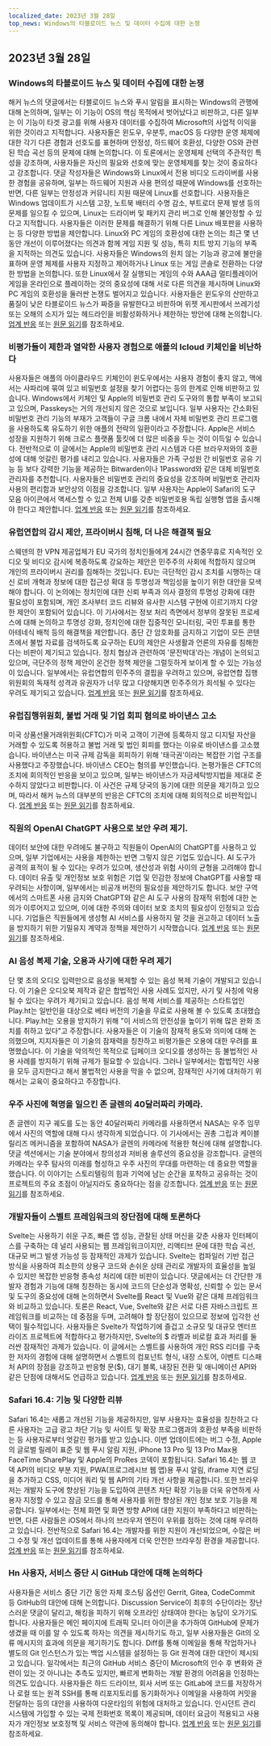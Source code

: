 ```yaml
---
localized_date: 2023년 3월 28일
top_news: Windows의 타블로이드 뉴스 및 데이터 수집에 대한 논쟁
---
```


## 2023년 3월 28일

### Windows의 타블로이드 뉴스 및 데이터 수집에 대한 논쟁

해커 뉴스의 댓글에서는 타블로이드 뉴스와 푸시 알림을 표시하는 Windows의 관행에 대해 논의하며, 일부는 이 기능이 OS의 핵심 목적에서 벗어났다고 비판하고, 다른 일부는 이 기능이 타겟 광고를 위해 사용자 데이터를 수집하여 Microsoft의 사업적 이익을 위한 것이라고 지적합니다. 사용자들은 윈도우, 우분투, macOS 등 다양한 운영 체제에 대한 각기 다른 경험과 선호도를 표현하며 안정성, 하드웨어 호환성, 다양한 OS와 관련된 학습 곡선 등의 문제에 대해 논의합니다. 이 토론에서는 운영체제 선택의 주관적인 특성을 강조하며, 사용자들은 자신의 필요와 선호에 맞는 운영체제를 찾는 것이 중요하다고 강조합니다. 댓글 작성자들은 Windows와 Linux에서 전용 비디오 드라이버를 사용한 경험을 공유하며, 일부는 하드웨어 지원과 사용 편의성 때문에 Windows를 선호하는 반면, 다른 일부는 안정성과 커뮤니티 지원 때문에 Linux를 선호합니다. 사용자들은 Windows 업데이트가 시스템 고장, 노트북 배터리 수명 감소, 부트로더 문제 발생 등의 문제를 일으킬 수 있으며, Linux는 드라이버 및 패키지 관리 버그로 인해 불안정할 수 있다고 지적합니다. 사용자들은 이러한 문제를 해결하기 위해 다른 Linux 배포판을 사용하는 등 다양한 방법을 제안합니다. Linux와 PC 게임의 호환성에 대한 논의는 최근 몇 년 동안 개선이 이루어졌다는 의견과 함께 게임 지원 및 성능, 특히 치트 방지 기능의 부족을 지적하는 의견도 있습니다. 사용자들은 Windows의 원치 않는 기능과 광고에 불만을 표하며 운영 체제를 사용자 지정하고 제어하거나 Linux 또는 게임 콘솔로 전환하는 다양한 방법을 논의합니다. 또한 Linux에서 잘 실행되는 게임의 수와 AAA급 멀티플레이어 게임을 온라인으로 플레이하는 것의 중요성에 대해 서로 다른 의견을 제시하며 Linux와 PC 게임의 호환성을 둘러싼 논쟁도 벌어지고 있습니다. 사용자들은 윈도우의 산만하고 품질이 낮은 타블로이드 뉴스가 짜증을 유발한다고 비판하며 위젯 게시판에서 쓰레기성 또는 오해의 소지가 있는 헤드라인을 비활성화하거나 제한하는 방안에 대해 논의합니다. [업계 반응](http://news.ycombinator.com/item?id=35323121) 또는 [원문 읽기](https://www.tomshardware.com/news/windows-keeps-feeding-tabloid-news)를 참조하세요.

### 비평가들이 제한과 열악한 사용자 경험으로 애플의 Icloud 키체인을 비난하다

사용자들은 애플의 아이클라우드 키체인이 윈도우에서는 사용자 경험이 좋지 않고, 맥에서는 사파리에 묶여 있고 비밀번호 설정을 찾기 어렵다는 등의 한계로 인해 비판하고 있습니다. Windows에서 키체인 및 Apple의 비밀번호 관리 도구와의 통합 부족이 보고되고 있으며, Passkeys는 거의 개선되지 않은 것으로 보입니다. 일부 사용자는 간소화된 비밀번호 관리 기능의 부재가 고객들이 구글 크롬 내에서 자체 비밀번호 관리 프로그램을 사용하도록 유도하기 위한 애플의 전략의 일환이라고 주장합니다. Apple은 서비스 성장을 지원하기 위해 크로스 플랫폼 툴킷에 더 많은 비중을 두는 것이 이득일 수 있습니다. 전반적으로 이 글에서는 Apple의 비밀번호 관리 시스템과 다른 브라우저와의 호환성에 대해 엇갈린 평가를 내리고 있습니다. 사용자들은 가족 구성원 간 비밀번호 공유 기능 등 보다 강력한 기능을 제공하는 Bitwarden이나 1Password와 같은 대체 비밀번호 관리자를 추천합니다. 사용자들은 비밀번호 관리의 중요성을 강조하며 비밀번호 관리자 사용의 편리함과 보안상의 이점을 강조합니다. 일부 사용자는 Apple이 Safari의 도구 모음 아이콘에서 액세스할 수 있고 전체 UI를 갖춘 비밀번호용 독립 실행형 앱을 출시해야 한다고 제안합니다. [업계 반응](http://news.ycombinator.com/item?id=35329950) 또는 [원문 읽기](https://cabel.com/2023/03/27/apple-passwords-deserve-an-app/)를 참조하세요.

### 유럽연합의 감시 제안, 프라이버시 침해, 더 나은 해결책 필요

스웨덴의 한 VPN 제공업체가 EU 국가의 정치인들에게 24시간 연중무휴로 지속적인 오디오 및 비디오 감시에 복종하도록 강요하는 제안은 민주주의 사회에 적합하지 않으며 개인의 프라이버시 권리를 침해하는 것입니다. EU는 극단적인 감시 조치를 시행하는 대신 로비 개혁과 정보에 대한 접근성 확대 등 투명성과 책임성을 높이기 위한 대안을 모색해야 합니다. 이 논의에는 정치인에 대한 신뢰 부족과 의사 결정의 투명성 강화에 대한 필요성이 포함되며, 개인 조사부터 코드 리뷰와 유사한 시스템 구현에 이르기까지 다양한 제안이 포함되어 있습니다. 이 기사에서는 정보 처리 측면에서 정부의 잘못된 프로세스에 대해 논의하고 투명성 강화, 정치인에 대한 집중적인 모니터링, 국민 투표를 통한 아테네식 배척 등의 해결책을 제안합니다. 종단 간 암호화를 금지하고 기업이 모든 콘텐츠에서 불법 자료를 검색하도록 요구하는 EU의 제안은 사생활과 언론의 자유를 침해한다는 비판이 제기되고 있습니다. 정치 협상과 관련하여 '문전박대'라는 개념이 논의되고 있으며, 극단주의 정책 제안이 온건한 정책 제안을 그럴듯하게 보이게 할 수 있는 가능성이 있습니다. 일부에서는 유럽연합의 민주주의 결핍을 우려하고 있으며, 유럽연합 집행위원회의 독재적 성격과 유권자가 너무 많고 다양해지면 민주주의가 희석될 수 있다는 우려도 제기되고 있습니다. [업계 반응](http://news.ycombinator.com/item?id=35321994) 또는 [원문 읽기](https://mullvad.net/en/chatcontrol)를 참조하세요.

### 유럽집행위원회, 불법 거래 및 기업 회피 혐의로 바이낸스 고소

미국 상품선물거래위원회(CFTC)가 미국 고객이 기관에 등록하지 않고 디지털 자산을 거래할 수 있도록 허용하고 불법 거래 및 법인 회피를 했다는 이유로 바이낸스를 고소했습니다. 바이낸스는 미국 규제 감독을 회피하기 위해 '태극권'이라는 복잡한 기업 구조를 사용했다고 주장했습니다. 바이낸스 CEO는 혐의를 부인했습니다. 논평가들은 CFTC의 조치에 회의적인 반응을 보이고 있으며, 일부는 바이낸스가 자금세탁방지법을 제대로 준수하지 않았다고 비판합니다. 이 사건은 규제 당국의 동기에 대한 의문을 제기하고 있으며, 따라서 해커 뉴스의 대부분의 반응은 CFTC의 조치에 대해 회의적으로 비판적입니다. [업계 반응](http://news.ycombinator.com/item?id=35327996) 또는 [원문 읽기](https://www.docdroid.net/60YAbCz/cftc-binance-pdf)를 참조하세요.

### 직원의 OpenAI ChatGPT 사용으로 보안 우려 제기.

데이터 보안에 대한 우려에도 불구하고 직원들이 OpenAI의 ChatGPT를 사용하고 있으며, 일부 기업에서는 사용을 제한하는 반면 그렇지 않은 기업도 있습니다. AI 도구가 공격의 표적이 될 수 있다는 우려가 있으며, 생산성과 위험 사이의 균형을 고려해야 합니다. 데이터 유출 및 개인정보 보호 위험은 기업 및 민감한 정보에 ChatGPT를 사용할 때 우려되는 사항이며, 일부에서는 비공개 버전의 필요성을 제안하기도 합니다. 보안 구역에서의 스마트폰 사용 금지와 ChatGPT와 같은 AI 도구 사용의 잠재적 위험에 대한 논의가 이루어지고 있으며, 이에 대한 주의와 데이터 보호 조치의 필요성이 인정되고 있습니다. 기업들은 직원들에게 생성형 AI 서비스를 사용하지 말 것을 권고하고 데이터 노출을 방지하기 위한 기밀유지 계약과 정책을 제안하기 시작했습니다. [업계 반응](http://news.ycombinator.com/item?id=35330438) 또는 [원문 읽기](https://www.darkreading.com/risk/employees-feeding-sensitive-business-data-chatgpt-raising-security-fears)를 참조하세요.

### AI 음성 복제 기술, 오용과 사기에 대한 우려 제기

단 몇 초의 오디오 입력만으로 음성을 복제할 수 있는 음성 복제 기술이 개발되고 있습니다. 이 기술은 오디오북 제작과 같은 합법적인 사용 사례도 있지만, 사기 및 사칭에 악용될 수 있다는 우려가 제기되고 있습니다. 음성 복제 서비스를 제공하는 스타트업인 Play.ht는 일반인을 대상으로 베타 버전의 기술을 무료로 사용해 볼 수 있도록 초대했습니다. Play.ht는 오용을 방지하기 위해 "이 서비스의 안전성을 높이기 위해 많은 완화 조치를 취하고 있다"고 주장합니다. 사용자들은 이 기술의 잠재적 용도와 의미에 대해 논의했으며, 지지자들은 이 기술의 잠재력을 칭찬하고 비평가들은 오용에 대한 우려를 표명했습니다. 이 기술을 악의적인 목적으로 딥페이크 오디오를 생성하는 등 불법적인 사용 사례를 방지하기 위해 규제가 필요할 수 있습니다. 그러나 일부에서는 합법적인 사용을 모두 금지한다고 해서 불법적인 사용을 막을 수 없으며, 잠재적인 사기에 대처하기 위해서는 교육이 중요하다고 주장합니다.

### 우주 사진에 혁명을 일으킨 존 글렌의 40달러짜리 카메라.

존 글렌이 지구 궤도를 도는 동안 40달러짜리 카메라를 사용하면서 NASA는 우주 임무에서 사진의 역할에 대해 다시 생각하게 되었습니다. 이 기사에서는 권총 그립과 케이블 릴리즈 메커니즘을 포함하여 NASA가 글렌의 카메라에 적용한 혁신에 대해 설명합니다. 댓글 섹션에서는 기술 분야에서 창의성과 저비용 솔루션의 중요성을 강조합니다. 글렌의 카메라는 우주 탐사의 미래를 형성하고 우주 사진의 무대를 마련하는 데 중요한 역할을 했습니다. 이 이야기는 스토리텔링의 힘과 기억에 남는 순간을 포착하고 공유하는 것이 프로젝트의 주요 초점이 아닐지라도 중요하다는 점을 강조합니다. [업계 반응](http://news.ycombinator.com/item?id=35328368) 또는 [원문 읽기](https://petapixel.com/2023/03/23/how-john-glenns-40-camera-forced-nasa-to-rethink-space-missions/)를 참조하세요.

### 개발자들이 스벨트 프레임워크의 장단점에 대해 토론하다

Svelte는 사용하기 쉬운 구조, 빠른 앱 성능, 관찰된 상태 머신을 갖춘 사용자 인터페이스를 구축하는 데 널리 사용되는 웹 프레임워크이지만, 리액티브 문에 대한 학습 곡선, 대규모 버그 발생 가능성 등 잠재적인 과제가 있습니다. Svelte는 컴파일러 기반 접근 방식을 사용하여 최소한의 상용구 코드와 손쉬운 상태 관리로 개발자의 효율성을 높일 수 있지만 복잡한 반응형 종속성 처리에 대한 비판이 있습니다. 댓글에서는 더 간단한 개발자 경험과 기능에 대해 칭찬하는 동시에 코드의 단순성과 명확성, 신뢰할 수 있는 문서 및 도구의 중요성에 대해 논의하면서 Svelte를 React 및 Vue와 같은 대체 프레임워크와 비교하고 있습니다. 토론은 React, Vue, Svelte와 같은 서로 다른 자바스크립트 프레임워크를 비교하는 데 중점을 두며, 고려해야 할 장단점이 있으므로 정보에 입각한 선택이 필수적입니다. 사용자들은 Svelte가 작업하기에 즐겁고 소규모 및 대규모 엔터프라이즈 프로젝트에 적합하다고 평가하지만, Svelte의 $ 라벨과 비로컬 효과 처리를 둘러싼 잠재적인 과제가 있습니다. 이 글에서는 스벨트를 사용하여 개인 RSS 리더를 구축한 저자의 경험에 대해 설명하면서 스벨트의 컴포넌트 형식, 내장 스토어, 이벤트 디스패처 API의 장점을 강조하고 반응형 문($), 대기 블록, 내장된 전환 및 애니메이션 API와 같은 단점에 대해서도 언급하고 있습니다. [업계 반응](http://news.ycombinator.com/item?id=35324430) 또는 [원문 읽기](https://tyhopp.com/notes/thoughts-on-svelte)를 참조하세요.

### Safari 16.4: 기능 및 다양한 리뷰

Safari 16.4는 새롭고 개선된 기능을 제공하지만, 일부 사용자는 효율성을 칭찬하고 다른 사용자는 고급 광고 차단 기능 및 사이트 및 확장 프로그램과의 호환성 부족을 비판하는 등 사용자로부터 엇갈린 평가를 받고 있습니다. 이번 업데이트에는 버그 수정, Apple의 글로벌 릴레이 표준 및 웹 푸시 알림 지원, iPhone 13 Pro 및 13 Pro Max용 FaceTime SharePlay 및 Apple의 ProRes 코덱이 포함됩니다. Safari 16.4는 웹 코덱 API의 비디오 부분 지원, PWA(프로그레시브 웹 앱)용 푸시 알림, iframe 지연 로딩을 추가하고 CSS, 미디어 쿼리 및 웹 API의 기타 개선 사항을 제공합니다. 또한 브라우저는 개발자 도구에 향상된 기능을 도입하여 콘텐츠 차단 확장 기능을 더욱 유연하게 사용자 지정할 수 있고 잠금 모드를 통해 사용자를 위한 향상된 개인 정보 보호 기능을 제공합니다. 일부에서는 전체 화면 및 화면 방향 API에 대한 지원이 부족하다고 비판하는 반면, 다른 사람들은 iOS에서 하나의 브라우저 엔진이 우위를 점하는 것에 대해 우려하고 있습니다. 전반적으로 Safari 16.4는 개발자를 위한 지원이 개선되었으며, 수많은 버그 수정 및 개선 업데이트를 통해 사용자에게 더욱 안전한 브라우징 환경을 제공합니다. [업계 반응](http://news.ycombinator.com/item?id=35329961) 또는 [원문 읽기](https://webkit.org/blog/13966/webkit-features-in-safari-16-4/)를 참조하세요.

### Hn 사용자, 서비스 중단 시 GitHub 대안에 대해 논의하다

사용자들은 서비스 중단 기간 동안 자체 호스팅 옵션인 Gerrit, Gitea, CodeCommit 등 GitHub의 대안에 대해 논의합니다. Discussion Service이 최후의 수단이라는 장난스러운 댓글이 달리고, 해킹을 피하기 위해 오프라인 상태여야 한다는 농담이 오가기도 합니다. 사용자들은 메인 페이지에 트래픽 모니터 아이콘을 추가하여 GitHub에 문제가 생겼을 때 이를 알 수 있도록 하자는 의견을 제시하기도 하고, 일부 사용자들은 Git의 오류 메시지의 효과에 의문을 제기하기도 합니다. Diff를 통해 이메일을 통해 작업하거나 별도의 Git 인스턴스가 있는 백업 시스템을 설정하는 등 Git 원격에 대한 대안이 제시되고 있습니다. 일각에서는 최근의 GitHub 서비스 중단이 Microsoft의 인수 후 변화와 관련이 있는 것 아니냐는 추측도 있지만, 빠르게 변화하는 개발 환경의 어려움을 인정하는 의견도 있습니다. 사용자들은 하드 드라이브, 회사 서버 또는 GitLab에 코드를 저장하거나 로컬 또는 원격 SSH를 통해 리포지토리를 동기화하거나 이메일을 사용하여 커밋을 전달하는 등의 대안을 사용하여 다운타임의 위험에 대처하고 있습니다. 인시던트 관리 시스템에 가입할 수 있는 국제 전화번호 목록이 제공되며, 데이터 요금이 적용되고 사용자가 개인정보 보호정책 및 서비스 약관에 동의해야 합니다. [업계 반응](http://news.ycombinator.com/item?id=35325709) 또는 [원문 읽기](https://www.githubstatus.com/incidents/52z0j6phhnjs)를 참조하세요.

